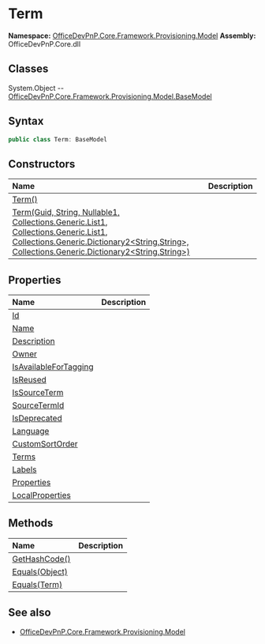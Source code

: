 # Term

**Namespace:** [OfficeDevPnP.Core.Framework.Provisioning.Model](OfficeDevPnP.Core.Framework.Provisioning.Model.md)
**Assembly:** OfficeDevPnP.Core.dll
## Classes
System.Object
-- [OfficeDevPnP.Core.Framework.Provisioning.Model.BaseModel](OfficeDevPnP.Core.Framework.Provisioning.Model.BaseModel.md)
## Syntax
```C#
public class Term: BaseModel
```
## Constructors
|**Name**|**Description**|
|:-----|:-----|
| [Term()](Termconstructor1details.md) | 
| [Term(Guid, String, Nullable1<Int32>, Collections.Generic.List1<Term>, Collections.Generic.List1<TermLabel>, Collections.Generic.Dictionary2<String,String>, Collections.Generic.Dictionary2<String,String>)](Termconstructor1details.md) | 
## Properties
|**Name**|**Description**|
|:-----|:-----|
| [Id](Term.Id.md) | 
| [Name](Term.Name.md) | 
| [Description](Term.Description.md) | 
| [Owner](Term.Owner.md) | 
| [IsAvailableForTagging](Term.IsAvailableForTagging.md) | 
| [IsReused](Term.IsReused.md) | 
| [IsSourceTerm](Term.IsSourceTerm.md) | 
| [SourceTermId](Term.SourceTermId.md) | 
| [IsDeprecated](Term.IsDeprecated.md) | 
| [Language](Term.Language.md) | 
| [CustomSortOrder](Term.CustomSortOrder.md) | 
| [Terms](Term.Terms.md) | 
| [Labels](Term.Labels.md) | 
| [Properties](Term.Properties.md) | 
| [LocalProperties](Term.LocalProperties.md) | 
## Methods
|**Name**|**Description**|
|:-----|:-----|
| [GetHashCode()](TermGetHashCode.md) | 
| [Equals(Object)](TermEqualsObject.md) | 
| [Equals(Term)](TermEqualsTerm.md) | 
## See also
- [OfficeDevPnP.Core.Framework.Provisioning.Model](OfficeDevPnP.Core.Framework.Provisioning.Model.md)
